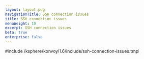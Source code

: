 ```yaml
---
layout: layout.pug
navigationTitle: SSH connection issues
title: SSH connection issues
menuWeight: 10
excerpt: SSH connection issues
beta: true
enterprise: false
---
```


<!-- markdownlint-disable MD018 -->

#include /ksphere/konvoy/1.6/include/ssh-connection-issues.tmpl
